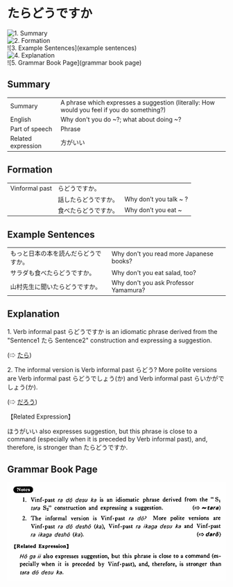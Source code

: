 # たらどうですか

![1. Summary](summary)<br>
![2. Formation](formation)<br>
![3. Example Sentences](example sentences)<br>
![4. Explanation](explanation)<br>
![5. Grammar Book Page](grammar book page)<br>


## Summary

<table><tr>   <td>Summary</td>   <td>A phrase which expresses a suggestion (literally: How would you feel if you do something?)</td></tr><tr>   <td>English</td>   <td>Why don't you do ~?; what about doing ~?</td></tr><tr>   <td>Part of speech</td>   <td>Phrase</td></tr><tr>   <td>Related expression</td>   <td>方がいい</td></tr></table>

## Formation

<table class="table"> <tbody><tr class="tr head"> <td class="td"><span class="bold"><span>Vinformal past</span></span></td> <td class="td"><span class="concept">らどうですか。</span> </td> <td class="td"><span>&nbsp;</span></td> </tr> <tr class="tr"> <td class="td"><span>&nbsp;</span></td> <td class="td"><span>話した<span class="concept">らどうですか。</span></span> </td> <td class="td"><span>Why    don’t you talk ~ ?</span></td> </tr> <tr class="tr"> <td class="td"><span>&nbsp;</span></td> <td class="td"><span>食べた<span class="concept">らどうですか。</span></span> </td> <td class="td"><span>Why    don’t you eat ~ </span></td> </tr></tbody></table>

## Example Sentences

<table><tr>   <td>もっと日本の本を読んだらどうですか。</td>   <td>Why don't you read more Japanese books?</td></tr><tr>   <td>サラダも食べたらどうですか。</td>   <td>Why don't you eat salad, too?</td></tr><tr>   <td>山村先生に聞いたらどうですか。</td>   <td>Why don't you ask Professor Yamamura?</td></tr></table>

## Explanation

<p>1. Verb informal past <span class="cloze">らどうですか</span> is an idiomatic phrase derived from the "Sentence1 <span class="cloze">たら</span> Sentence2" construction and expressing a suggestion.</p>   <p>(⇨ <a href="#㊦ たら">たら</a>)</p>  <p>2. The informal version is Verb informal past らどう</span>? More polite versions are Verb informal past <span class="cloze">らどうでしょう</span>(<span class="cloze">か</span>) and Verb informal past <span class="cloze">らいかがでしょう</span>(<span class="cloze">か</span>).</p>   (⇨ <a href="#㊦ だろう">だろう</a>)</p>  <p>【Related Expression】</p>  <p>ほうがいい also expresses suggestion, but this phrase is close to a command (especially when it is preceded by Verb informal past), and, therefore, is stronger than <span class="cloze">たらどうですか</span>.</p>

## Grammar Book Page

![](../img/Basicたらどうですか.png)

